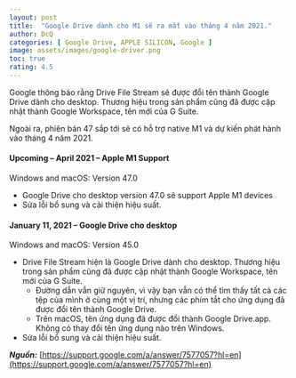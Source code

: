```yaml
---
layout: post
title:  "Google Drive dành cho M1 sẽ ra mắt vào tháng 4 năm 2021."
author: DcQ
categories: [ Google Drive, APPLE SILICON, Google ]
image: assets/images/google-driver.png
toc: true
rating: 4.5
---
```


Google thông báo rằng Drive File Stream sẽ được đổi tên thành Google Drive dành cho desktop. Thương hiệu trong sản phẩm cũng đã được cập nhật thành Google Workspace, tên mới của G Suite.

Ngoài ra, phiên bản 47 sắp tới sẽ có hỗ trợ native M1 và dự kiến ​​phát hành vào tháng 4 năm 2021.

#### Upcoming – April 2021 – Apple M1 Support

Windows and macOS: Version 47.0

- Google Drive cho desktop version 47.0 sẽ support Apple M1 devices
- Sửa lỗi bổ sung và cải thiện hiệu suất.

#### January 11, 2021 – Google Drive cho desktop

Windows and macOS: Version 45.0

- Drive File Stream hiện là Google Drive dành cho desktop. Thương hiệu trong sản phẩm cũng đã được cập nhật thành Google Workspace, tên mới của G Suite.
  - Đường dẫn vẫn giữ nguyên, vì vậy bạn vẫn có thể tìm thấy tất cả các tệp của mình ở cùng một vị trí, nhưng các phím tắt cho ứng dụng đã được đổi tên thành Google Drive.
  - Trên macOS, tên ứng dụng đã được đổi thành Google Drive.app. Không có thay đổi tên ứng dụng nào trên Windows.
- Sửa lỗi bổ sung và cải thiện hiệu suất.

***Nguồn:*** [https://support.google.com/a/answer/7577057?hl=en](https://support.google.com/a/answer/7577057?hl=en)
